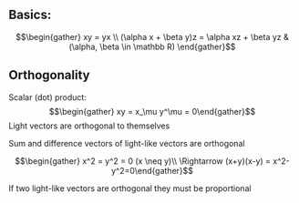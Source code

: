 ## Basics: 

$$\begin{gather} xy = yx \\ (\alpha x + \beta y)z = \alpha xz + \beta yz & (\alpha, \beta \in \mathbb R) \end{gather}$$

## Orthogonality
Scalar (dot) product: 
$$\begin{gather} xy = x_\mu y^\mu = 0\end{gather}$$
Light vectors are orthogonal to themselves

Sum and difference vectors of light-like vectors are orthogonal

$$\begin{gather} x^2 = y^2 = 0 (x \neq y)\\ \Rightarrow (x+y)(x-y) = x^2-y^2=0\end{gather}$$

If two light-like vectors are orthogonal they must be proportional